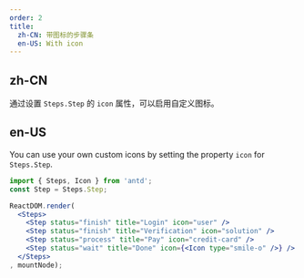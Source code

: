 ```yaml
---
order: 2
title:
  zh-CN: 带图标的步骤条
  en-US: With icon
---
```


## zh-CN

通过设置 `Steps.Step` 的 `icon` 属性，可以启用自定义图标。

## en-US

You can use your own custom icons by setting the property `icon` for `Steps.Step`.

````jsx
import { Steps, Icon } from 'antd';
const Step = Steps.Step;

ReactDOM.render(
  <Steps>
    <Step status="finish" title="Login" icon="user" />
    <Step status="finish" title="Verification" icon="solution" />
    <Step status="process" title="Pay" icon="credit-card" />
    <Step status="wait" title="Done" icon={<Icon type="smile-o" />} />
  </Steps>
, mountNode);
````

